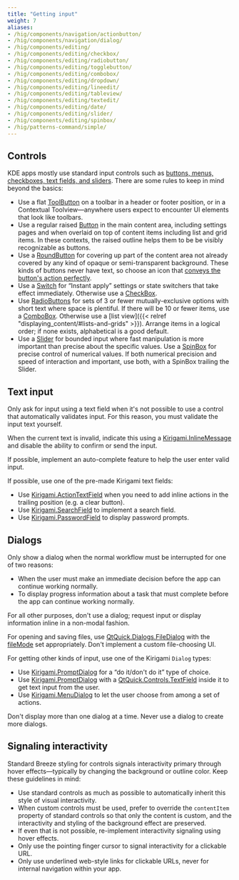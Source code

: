 ```yaml
---
title: "Getting input"
weight: 7
aliases:
- /hig/components/navigation/actionbutton/
- /hig/components/navigation/dialog/
- /hig/components/editing/
- /hig/components/editing/checkbox/
- /hig/components/editing/radiobutton/
- /hig/components/editing/togglebutton/
- /hig/components/editing/combobox/
- /hig/components/editing/dropdown/
- /hig/components/editing/lineedit/
- /hig/components/editing/tableview/
- /hig/components/editing/textedit/
- /hig/components/editing/date/
- /hig/components/editing/slider/
- /hig/components/editing/spinbox/
- /hig/patterns-command/simple/
---
```


## Controls ##
KDE apps mostly use standard input controls such as [buttons, menus, checkboxes, text fields, and sliders](https://develop.kde.org/docs/getting-started/kirigami/components-controls/). There are some rules to keep in mind beyond the basics:

- Use a flat [ToolButton](https://doc.qt.io/qt-6/qml-qtquick-controls-toolbutton.html) on a toolbar in a header or footer position, or in a Contextual Toolview—anywhere users expect to encounter UI elements that look like toolbars.
- Use a regular raised [Button](https://doc.qt.io/qt-6/qml-qtquick-controls-button.html) in the main content area, including settings pages and when overlaid on top of content items including list and grid items. In these contexts, the raised outline helps them to be be visibly recognizable as buttons.
- Use a [RoundButton](https://doc.qt.io/qt-6/qml-qtquick-controls-roundbutton.html) for covering up part of the content area not already covered by any kind of opaque or semi-transparent background. These kinds of buttons never have text, so choose an icon that [conveys the button's action perfectly](../icons/#icons-only-buttons).
- Use a [Switch](https://doc.qt.io/qt-6/qml-qtquick-controls-switch.html) for “Instant apply” settings or state switchers that take effect immediately. Otherwise use a [CheckBox](https://doc.qt.io/Qt-6/qml-qtquick-controls-checkbox.html).
- Use [RadioButtons](https://doc.qt.io/qt-6/qml-qtquick-controls2-radiobutton.html) for sets of 3 or fewer mutually-exclusive options with short text where space is plentiful. If there will be 10 or fewer items, use a [ComboBox](https://doc.qt.io/qt-6/qml-qtquick-controls-combobox.html). Otherwise use a [list view]({{< relref "displaying_content/#lists-and-grids" >}}). Arrange items in a logical order; if none exists, alphabetical is a good default.
- Use a [Slider](https://doc.qt.io/qt-6/qml-qtquick-controls-slider.html) for bounded input where fast manipulation is more important than precise about the specific values. Use a [SpinBox](https://doc.qt.io/qt-6/qml-qtquick-controls-spinbox.html) for precise control of numerical values. If both numerical precision and speed of interaction and important, use both, with a SpinBox trailing the Slider.


## Text input
Only ask for input using a text field when it's not possible to use a control that automatically validates input. For this reason, you must validate the input text yourself.

When the current text is invalid, indicate this using a [Kirigami.InlineMessage](https://develop.kde.org/docs/getting-started/kirigami/components-inlinemessages/) and disable the ability to confirm or send the input.

If possible, implement an auto-complete feature to help the user enter valid input.

If possible, use one of the pre-made Kirigami text fields:

- Use [Kirigami.ActionTextField](https://api.kde.org/frameworks/kirigami/html/classActionTextField.html) when you need to add inline actions in the trailing position (e.g. a clear button).
- Use [Kirigami.SearchField](https://api.kde.org/frameworks/kirigami/html/classSearchField.html) to implement a search field.
- Use [Kirigami.PasswordField](https://api.kde.org/frameworks/kirigami/html/classPasswordField.html) to display password prompts.


## Dialogs
Only show a dialog when the normal workflow must be interrupted for one of two reasons:
- When the user must make an immediate decision before the app can continue working normally.
- To display progress information about a task that must complete before the app can continue working normally.

For all other purposes, don't use a dialog; request input or display information inline in a non-modal fashion.

For opening and saving files, use [QtQuick.Dialogs.FileDialog](https://doc.qt.io/qt-6/qml-qtquick-dialogs-filedialog.html) with the [fileMode](https://doc.qt.io/qt-6/qml-qtquick-dialogs-filedialog.html#fileMode-prop) set appropriately. Don't implement a custom file-choosing UI.

For getting other kinds of input, use one of the Kirigami `Dialog` types:

- Use [Kirigami.PromptDialog](https://api.kde.org/frameworks/kirigami/html/classPromptDialog.html) for a “do it/don't do it” type of choice.
- Use [Kirigami.PromptDialog](https://api.kde.org/frameworks/kirigami/html/classPromptDialog.html) with a [QtQuick.Controls.TextField](https://doc.qt.io/qt-6/qml-qtquick-controls-textfield.html) inside it to get text input from the user.
- Use [Kirigami.MenuDialog](https://api.kde.org/frameworks/kirigami/html/classMenuDialog.html) to let the user choose from among a set of actions.

Don't display more than one dialog at a time. Never use a dialog to create more dialogs.


<!--TODO: move this info into a more general page on style, once we have one -->
## Signaling interactivity ##
Standard Breeze styling for controls signals interactivity primary through hover effects—typically by changing the background or outline color. Keep these guidelines in mind:

- Use standard controls as much as possible to automatically inherit this style of visual interactivity.
- When custom controls must be used, prefer to override the `contentItem` property of standard controls so that only the content is custom, and the interactivity and styling of the background effect are preserved.
- If even that is not possible, re-implement interactivity signaling using hover effects.
- Only use the pointing finger cursor to signal interactivity for a clickable URL.
- Only use underlined web-style links for clickable URLs, never for internal navigation within your app.
